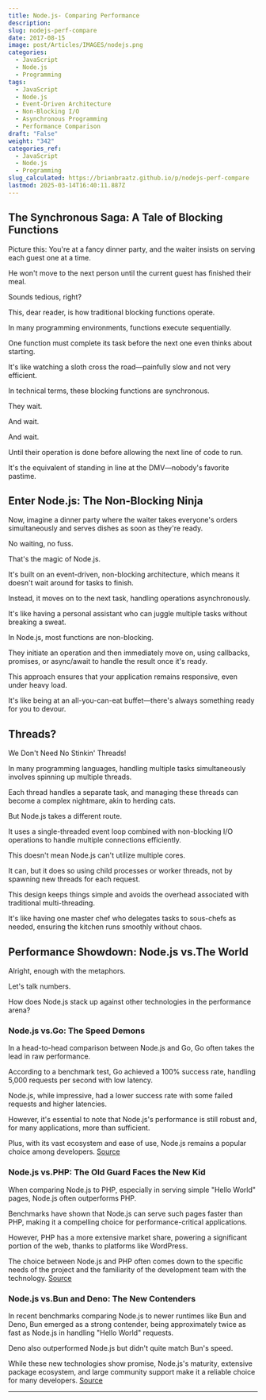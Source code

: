 ```yaml
---
title: Node.js- Comparing Performance
description: 
slug: nodejs-perf-compare
date: 2017-08-15
image: post/Articles/IMAGES/nodejs.png
categories:
  - JavaScript
  - Node.js
  - Programming
tags:
  - JavaScript
  - Node.js
  - Event-Driven Architecture
  - Non-Blocking I/O
  - Asynchronous Programming
  - Performance Comparison
draft: "False"
weight: "342"
categories_ref:
  - JavaScript
  - Node.js
  - Programming
slug_calculated: https://brianbraatz.github.io/p/nodejs-perf-compare
lastmod: 2025-03-14T16:40:11.887Z
---
```

<!-- # Node.js: The Event-Driven, Non-Blocking Champion of the Server World

Ah, Node.js!

The crown jewel of server-side JavaScript, the hero we didn't know we needed.

If you've ever wondered how Node.js juggles multiple tasks without breaking a sweat, or why it's the go-to choice for developers who crave speed and efficiency, you're in the right place.

Buckle up, because we're about to embark on a rollercoaster ride through the event-driven, non-blocking wonderland of Node.js. -->

## The Synchronous Saga: A Tale of Blocking Functions

Picture this: You're at a fancy dinner party, and the waiter insists on serving each guest one at a time.

He won't move to the next person until the current guest has finished their meal.

Sounds tedious, right?

This, dear reader, is how traditional blocking functions operate.

In many programming environments, functions execute sequentially.

One function must complete its task before the next one even thinks about starting.

It's like watching a sloth cross the road—painfully slow and not very efficient.

In technical terms, these blocking functions are synchronous.

They wait.

And wait.

And wait.

Until their operation is done before allowing the next line of code to run.

It's the equivalent of standing in line at the DMV—nobody's favorite pastime.

## Enter Node.js: The Non-Blocking Ninja

Now, imagine a dinner party where the waiter takes everyone's orders simultaneously and serves dishes as soon as they're ready.

No waiting, no fuss.

That's the magic of Node.js.

It's built on an event-driven, non-blocking architecture, which means it doesn't wait around for tasks to finish.

Instead, it moves on to the next task, handling operations asynchronously.

It's like having a personal assistant who can juggle multiple tasks without breaking a sweat.

In Node.js, most functions are non-blocking.

They initiate an operation and then immediately move on, using callbacks, promises, or async/await to handle the result once it's ready.

This approach ensures that your application remains responsive, even under heavy load.

It's like being at an all-you-can-eat buffet—there's always something ready for you to devour.

## Threads?

We Don't Need No Stinkin' Threads!

In many programming languages, handling multiple tasks simultaneously involves spinning up multiple threads.

Each thread handles a separate task, and managing these threads can become a complex nightmare, akin to herding cats.

But Node.js takes a different route.

It uses a single-threaded event loop combined with non-blocking I/O operations to handle multiple connections efficiently.

This doesn't mean Node.js can't utilize multiple cores.

It can, but it does so using child processes or worker threads, not by spawning new threads for each request.

This design keeps things simple and avoids the overhead associated with traditional multi-threading.

It's like having one master chef who delegates tasks to sous-chefs as needed, ensuring the kitchen runs smoothly without chaos.

## Performance Showdown: Node.js vs.The World

Alright, enough with the metaphors.

Let's talk numbers.

How does Node.js stack up against other technologies in the performance arena?

### Node.js vs.Go: The Speed Demons

In a head-to-head comparison between Node.js and Go, Go often takes the lead in raw performance.

According to a benchmark test, Go achieved a 100% success rate, handling 5,000 requests per second with low latency.

Node.js, while impressive, had a lower success rate with some failed requests and higher latencies.

However, it's essential to note that Node.js's performance is still robust and, for many applications, more than sufficient.

Plus, with its vast ecosystem and ease of use, Node.js remains a popular choice among developers. [Source](https://dev.to/ocodista/node-vs-go-api-showdown-4njl)

### Node.js vs.PHP: The Old Guard Faces the New Kid

When comparing Node.js to PHP, especially in serving simple "Hello World" pages, Node.js often outperforms PHP.

Benchmarks have shown that Node.js can serve such pages faster than PHP, making it a compelling choice for performance-critical applications.

However, PHP has a more extensive market share, powering a significant portion of the web, thanks to platforms like WordPress.

The choice between Node.js and PHP often comes down to the specific needs of the project and the familiarity of the development team with the technology. [Source](https://www.reddit.com/r/PHP/comments/q5pi7v/nodejs_is_not_always_faster_than_php/)

### Node.js vs.Bun and Deno: The New Contenders

In recent benchmarks comparing Node.js to newer runtimes like Bun and Deno, Bun emerged as a strong contender, being approximately twice as fast as Node.js in handling "Hello World" requests.

Deno also outperformed Node.js but didn't quite match Bun's speed.

While these new technologies show promise, Node.js's maturity, extensive package ecosystem, and large community support make it a reliable choice for many developers. [Source](https://medium.com/deno-the-complete-reference/node-js-vs-deno-vs-bun-hello-world-performance-41a243f3c8ed)

<!-- 
## The Final Word: Why Node.js Rocks

Node.js's event-driven, non-blocking architecture makes it a powerhouse for building scalable and efficient applications.

While it may not always top the charts in raw performance metrics against every competitor, its balance of speed, simplicity, and a vast ecosystem of packages (thanks to npm) makes it a go-to choice for developers worldwide.

Whether you're building a real-time chat application, a streaming service, or a simple REST API, Node.js has got your back.

So, the next time you're at a dinner party, impress your fellow guests with tales of non-blocking I/O and event-driven architectures.

Or, you know, maybe just enjoy your meal.

Either way, Node.js is here to make your development experience as smooth and efficient as possible.
 -->

***

<!-- 
**Key Takeaways:**

| Concept                         | Description                                                                                                                                                                                                                                 |
|---------------------------------|---------------------------------------------------------------------------------------------------------------------------------------------------------------------------------------------------------------------------------------------|
| **Blocking Functions**          | Traditional functions that execute sequentially, waiting for each to complete before moving on.

It's like standing in line at a theme park—one ride at a time.                                                                               |
| **Non-Blocking Functions**      | Functions that initiate operations and move on without waiting, using callbacks or promises to handle results.

Imagine placing multiple online orders simultaneously and receiving notifications as each arrives.                             |
| **Event-Driven Architecture**   | A design where the flow is determined by events like user actions or messages.

Think of it as a pub quiz night where each question (event) prompts teams to write down answers (handlers) without interrupting the flow of the evening.       |
| **Single -->
